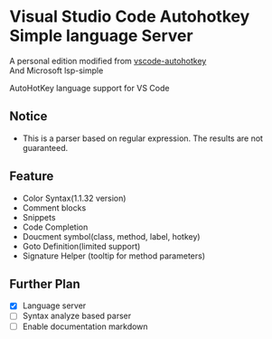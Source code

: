 # Visual Studio Code Autohotkey Simple language Server

A personal edition modified from [vscode-autohotkey](https://github.com/vinnyjames/vscode-autohotkey)  
And Microsoft lsp-simple

AutoHotKey language support for VS Code

## Notice

* This is a parser based on regular expression. The results are not guaranteed.

## Feature
* Color Syntax(1.1.32 version)
* Comment blocks
* Snippets
* Code Completion
* Doucment symbol(class, method, label, hotkey) 
* Goto Definition(limited support)
* Signature Helper (tooltip for method parameters)


## Further Plan

* [x] Language server
* [ ] Syntax analyze based parser  
* [ ] Enable documentation markdown
